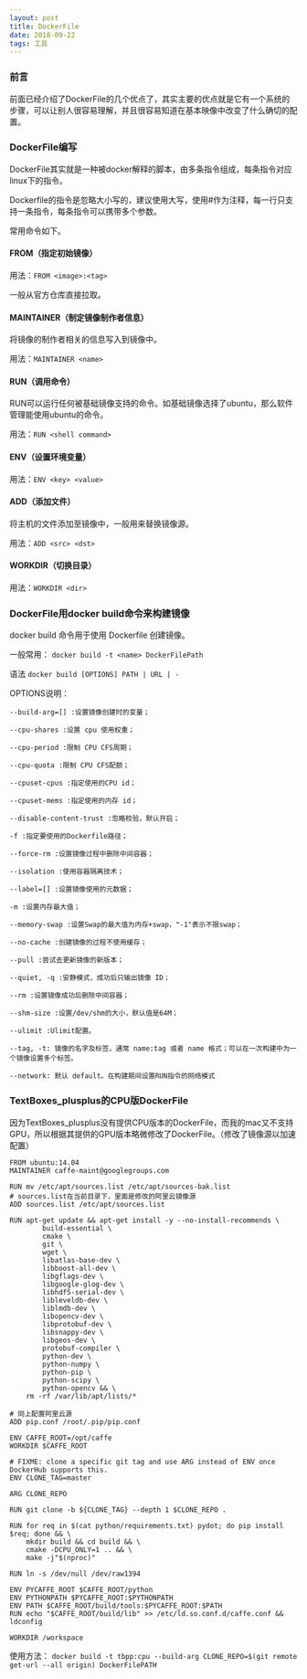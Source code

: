```yaml
---
layout: post
title: DockerFile
date: 2018-09-22
tags: 工具
---
```


### 前言

前面已经介绍了DockerFile的几个优点了，其实主要的优点就是它有一个系统的步骤，可以让别人很容易理解，并且很容易知道在基本映像中改变了什么确切的配置。

### DockerFile编写

DockerFile其实就是一种被docker解释的脚本，由多条指令组成，每条指令对应linux下的指令。

Dockerfile的指令是忽略大小写的，建议使用大写，使用#作为注释，每一行只支持一条指令，每条指令可以携带多个参数。

常用命令如下。

#### FROM（指定初始镜像）

用法：`FROM <image>:<tag>`

一般从官方仓库直接拉取。

#### MAINTAINER（制定镜像制作者信息）

将镜像的制作者相关的信息写入到镜像中。

用法：`MAINTAINER <name>`

#### RUN（调用命令）

RUN可以运行任何被基础镜像支持的命令。如基础镜像选择了ubuntu，那么软件管理能使用ubuntu的命令。

用法：`RUN <shell command>`

#### ENV（设置环境变量）

用法：`ENV <key> <value>`

#### ADD（添加文件）

将主机的文件添加至镜像中，一般用来替换镜像源。

用法：`ADD <src> <dst>`

#### WORKDIR（切换目录）

用法：`WORKDIR <dir>`

### DockerFile用docker build命令来构建镜像

docker build 命令用于使用 Dockerfile 创建镜像。

一般常用：
`docker build -t <name> DockerFilePath`

语法
`docker build [OPTIONS] PATH | URL | -`

OPTIONS说明：
```
--build-arg=[] :设置镜像创建时的变量；

--cpu-shares :设置 cpu 使用权重；

--cpu-period :限制 CPU CFS周期；

--cpu-quota :限制 CPU CFS配额；

--cpuset-cpus :指定使用的CPU id；

--cpuset-mems :指定使用的内存 id；

--disable-content-trust :忽略校验，默认开启；

-f :指定要使用的Dockerfile路径；

--force-rm :设置镜像过程中删除中间容器；

--isolation :使用容器隔离技术；

--label=[] :设置镜像使用的元数据；

-m :设置内存最大值；

--memory-swap :设置Swap的最大值为内存+swap，"-1"表示不限swap；

--no-cache :创建镜像的过程不使用缓存；

--pull :尝试去更新镜像的新版本；

--quiet, -q :安静模式，成功后只输出镜像 ID；

--rm :设置镜像成功后删除中间容器；

--shm-size :设置/dev/shm的大小，默认值是64M；

--ulimit :Ulimit配置。

--tag, -t: 镜像的名字及标签，通常 name:tag 或者 name 格式；可以在一次构建中为一个镜像设置多个标签。

--network: 默认 default。在构建期间设置RUN指令的网络模式
```

### TextBoxes_plusplus的CPU版DockerFile

因为TextBoxes_plusplus没有提供CPU版本的DockerFile，而我的mac又不支持GPU，所以根据其提供的GPU版本略微修改了DockerFile。（修改了镜像源以加速配置）

```shell
FROM ubuntu:14.04
MAINTAINER caffe-maint@googlegroups.com

RUN mv /etc/apt/sources.list /etc/apt/sources-bak.list
# sources.list在当前目录下，里面是修改的阿里云镜像源
ADD sources.list /etc/apt/sources.list

RUN apt-get update && apt-get install -y --no-install-recommends \
        build-essential \
        cmake \
        git \
        wget \
        libatlas-base-dev \
        libboost-all-dev \
        libgflags-dev \
        libgoogle-glog-dev \
        libhdf5-serial-dev \
        libleveldb-dev \
        liblmdb-dev \
        libopencv-dev \
        libprotobuf-dev \
        libsnappy-dev \
	    libgeos-dev \
        protobuf-compiler \
        python-dev \
        python-numpy \
        python-pip \
        python-scipy \
	    python-opencv && \
    rm -rf /var/lib/apt/lists/*

# 同上配置阿里云源
ADD pip.conf /root/.pip/pip.conf

ENV CAFFE_ROOT=/opt/caffe
WORKDIR $CAFFE_ROOT

# FIXME: clone a specific git tag and use ARG instead of ENV once DockerHub supports this.
ENV CLONE_TAG=master

ARG CLONE_REPO

RUN git clone -b ${CLONE_TAG} --depth 1 $CLONE_REPO .

RUN for req in $(cat python/requirements.txt) pydot; do pip install $req; done && \
    mkdir build && cd build && \
    cmake -DCPU_ONLY=1 .. && \
    make -j"$(nproc)"

RUN ln -s /dev/null /dev/raw1394

ENV PYCAFFE_ROOT $CAFFE_ROOT/python
ENV PYTHONPATH $PYCAFFE_ROOT:$PYTHONPATH
ENV PATH $CAFFE_ROOT/build/tools:$PYCAFFE_ROOT:$PATH
RUN echo "$CAFFE_ROOT/build/lib" >> /etc/ld.so.conf.d/caffe.conf && ldconfig

WORKDIR /workspace
```

使用方法：
`docker build -t tbpp:cpu --build-arg CLONE_REPO=$(git remote get-url --all origin) DockerFilePATH`